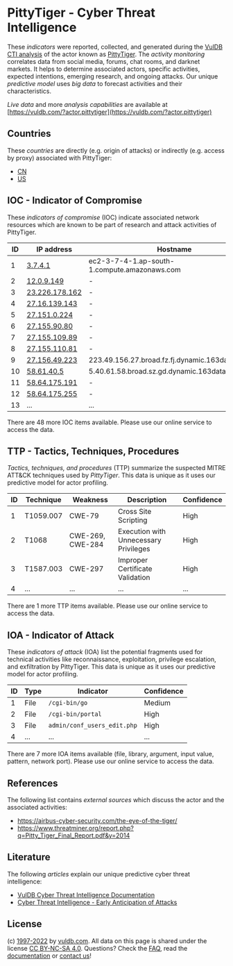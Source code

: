# PittyTiger - Cyber Threat Intelligence

These _indicators_ were reported, collected, and generated during the [VulDB CTI analysis](https://vuldb.com/?kb.cti) of the actor known as [PittyTiger](https://vuldb.com/?actor.pittytiger). The _activity monitoring_ correlates data from social media, forums, chat rooms, and darknet markets. It helps to determine associated actors, specific activities, expected intentions, emerging research, and ongoing attacks. Our unique _predictive model_ uses _big data_ to forecast activities and their characteristics.

_Live data_ and more _analysis capabilities_ are available at [https://vuldb.com/?actor.pittytiger](https://vuldb.com/?actor.pittytiger)

## Countries

These _countries_ are directly (e.g. origin of attacks) or indirectly (e.g. access by proxy) associated with PittyTiger:

* [CN](https://vuldb.com/?country.cn)
* [US](https://vuldb.com/?country.us)

## IOC - Indicator of Compromise

These _indicators of compromise_ (IOC) indicate associated network resources which are known to be part of research and attack activities of PittyTiger.

ID | IP address | Hostname | Campaign | Confidence
-- | ---------- | -------- | -------- | ----------
1 | [3.7.4.1](https://vuldb.com/?ip.3.7.4.1) | ec2-3-7-4-1.ap-south-1.compute.amazonaws.com | - | Medium
2 | [12.0.9.149](https://vuldb.com/?ip.12.0.9.149) | - | - | High
3 | [23.226.178.162](https://vuldb.com/?ip.23.226.178.162) | - | - | High
4 | [27.16.139.143](https://vuldb.com/?ip.27.16.139.143) | - | - | High
5 | [27.151.0.224](https://vuldb.com/?ip.27.151.0.224) | - | - | High
6 | [27.155.90.80](https://vuldb.com/?ip.27.155.90.80) | - | - | High
7 | [27.155.109.89](https://vuldb.com/?ip.27.155.109.89) | - | - | High
8 | [27.155.110.81](https://vuldb.com/?ip.27.155.110.81) | - | - | High
9 | [27.156.49.223](https://vuldb.com/?ip.27.156.49.223) | 223.49.156.27.broad.fz.fj.dynamic.163data.com.cn | - | High
10 | [58.61.40.5](https://vuldb.com/?ip.58.61.40.5) | 5.40.61.58.broad.sz.gd.dynamic.163data.com.cn | - | High
11 | [58.64.175.191](https://vuldb.com/?ip.58.64.175.191) | - | - | High
12 | [58.64.175.255](https://vuldb.com/?ip.58.64.175.255) | - | - | High
13 | ... | ... | ... | ...

There are 48 more IOC items available. Please use our online service to access the data.

## TTP - Tactics, Techniques, Procedures

_Tactics, techniques, and procedures_ (TTP) summarize the suspected MITRE ATT&CK techniques used by _PittyTiger_. This data is unique as it uses our predictive model for actor profiling.

ID | Technique | Weakness | Description | Confidence
-- | --------- | -------- | ----------- | ----------
1 | T1059.007 | CWE-79 | Cross Site Scripting | High
2 | T1068 | CWE-269, CWE-284 | Execution with Unnecessary Privileges | High
3 | T1587.003 | CWE-297 | Improper Certificate Validation | High
4 | ... | ... | ... | ...

There are 1 more TTP items available. Please use our online service to access the data.

## IOA - Indicator of Attack

These _indicators of attack_ (IOA) list the potential fragments used for technical activities like reconnaissance, exploitation, privilege escalation, and exfiltration by PittyTiger. This data is unique as it uses our predictive model for actor profiling.

ID | Type | Indicator | Confidence
-- | ---- | --------- | ----------
1 | File | `/cgi-bin/go` | Medium
2 | File | `/cgi-bin/portal` | High
3 | File | `admin/conf_users_edit.php` | High
4 | ... | ... | ...

There are 7 more IOA items available (file, library, argument, input value, pattern, network port). Please use our online service to access the data.

## References

The following list contains _external sources_ which discuss the actor and the associated activities:

* https://airbus-cyber-security.com/the-eye-of-the-tiger/
* https://www.threatminer.org/report.php?q=Pitty_Tiger_Final_Report.pdf&y=2014

## Literature

The following _articles_ explain our unique predictive cyber threat intelligence:

* [VulDB Cyber Threat Intelligence Documentation](https://vuldb.com/?kb.cti)
* [Cyber Threat Intelligence - Early Anticipation of Attacks](https://www.scip.ch/en/?labs.20201022)

## License

(c) [1997-2022](https://vuldb.com/?kb.changelog) by [vuldb.com](https://vuldb.com/?kb.about). All data on this page is shared under the license [CC BY-NC-SA 4.0](https://creativecommons.org/licenses/by-nc-sa/4.0/). Questions? Check the [FAQ](https://vuldb.com/?kb.faq), read the [documentation](https://vuldb.com/?kb) or [contact us](https://vuldb.com/?contact)!
